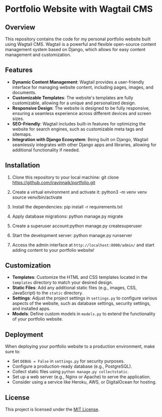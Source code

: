 # Portfolio Website with Wagtail CMS

## Overview

This repository contains the code for my personal portfolio website built using Wagtail CMS. Wagtail is a powerful and flexible open-source content management system based on Django, which allows for easy content management and customization.

## Features

- **Dynamic Content Management**: Wagtail provides a user-friendly interface for managing website content, including pages, images, and documents.
- **Customizable Templates**: The website's templates are fully customizable, allowing for a unique and personalized design.
- **Responsive Design**: The website is designed to be fully responsive, ensuring a seamless experience across different devices and screen sizes.
- **SEO-Friendly**: Wagtail includes built-in features for optimizing the website for search engines, such as customizable meta tags and sitemaps.
- **Integration with Django Ecosystem**: Being built on Django, Wagtail seamlessly integrates with other Django apps and libraries, allowing for additional functionality if needed.

## Installation

1. Clone this repository to your local machine:
git clone https://github.com/iravinnaik/portfolio.git

2. Create a virtual environment and activate it:
python3 -m venv venv
source venv/bin/activate

3. Install the dependencies:
pip install -r requirements.txt

4. Apply database migrations: python manage.py migrate

5. Create a superuser account:python manage.py createsuperuser

6. Start the development server: python manage.py runserver

7. Access the admin interface at `http://localhost:8000/admin/` and start adding content to your portfolio website!

## Customization

- **Templates**: Customize the HTML and CSS templates located in the `templates` directory to match your desired design.
- **Static Files**: Add any additional static files (e.g., images, CSS, JavaScript) to the `static` directory.
- **Settings**: Adjust the project settings in `settings.py` to configure various aspects of the website, such as database settings, security settings, and installed apps.
- **Models**: Define custom models in `models.py` to extend the functionality of your portfolio website.

## Deployment

When deploying your portfolio website to a production environment, make sure to:

- Set `DEBUG = False` in `settings.py` for security purposes.
- Configure a production-ready database (e.g., PostgreSQL).
- Collect static files using `python manage.py collectstatic`.
- Set up a web server (e.g., Nginx or Apache) to serve the application.
- Consider using a service like Heroku, AWS, or DigitalOcean for hosting.

## License

This project is licensed under the [MIT License](LICENSE).


